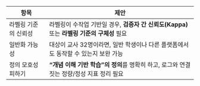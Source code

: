 
| 항목          | 제안                                                          |
| ----------- | ----------------------------------------------------------- |
| 라벨링 기준의 신뢰성 | 라벨링이 수작업 기반일 경우, **검증자 간 신뢰도(Kappa)** 또는 **라벨링 기준의 구체성** 필요 |
| 일반화 가능성     | 대상이 교사 32명이라면, 일반 학생이나 다른 플랫폼에서도 동작할 수 있는지 보완 가능            |
| 정의 모호성 피하기  | **“개념 이해 기반 학습”의 정의**를 명확히 하고, 로그와 연결짓는 정량/정성 지표 정리 필요      |

